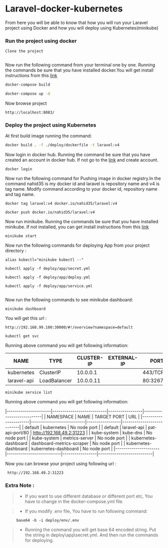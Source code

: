 

# Laravel-docker-kubernetes

From here you will be able to know that how you will run your  Laravel project using Docker and how you will deploy using Kubernetes(minikube) 

### Run the project using docker

``` 
Clone the project
 
 ```
 
 Now run the following command from your terminal one by one. Running the commands be sure that you have installed docker.You will get install instructions from this
 [link](https://docs.docker.com/)

```sh
docker-compose build

```


```sh
docker-compose up -d

```

Now browse project 

 ```
 http://localhost:8083/

```
 
### Deploy the project using Kubernetes

At first build image running the command:

```sh
docker build . -f ./deploy/dockerfile -t laravel:v4

```

Now login in docker hub. Running the command be sure that you have created an account in docker hub. If not go to the 
[link](https://hub.docker.com/) and create account.

 ```
 docker login
 
 ```

Now run the following command for Pushing image in docker registry.In the command nahid35 is my docker id and laravel is repository name and v4 is tag name.
Modify command according to your docker id, repository name and tag name.

```
docker tag laravel:v4 docker.io/nahid35/laravel:v4

```

```
docker push docker.io/nahid35/laravel:v4

```

Now run minikube. Running the commands be sure that you have installed minikube.
If not installed, you can get install instructions from this [link](https://kubernetes.io/docs/tasks/tools/install-minikube/)

```
minikube start

```

Now run the following commands for deploying App from your project directory :

```
alias kubectl="minikube kubectl --"

kubectl apply -f deploy/app/secret.yml

kubectl apply -f deploy/app/deploy.yml

kubectl apply -f deploy/app/service.yml


``` 

Now run the following commands to see minikube dashboard:

```
minikube dashboard

```

You will get this url :

```
http://192.168.99.100:30000/#!/overview?namespace=default

```


``` 
kubectl get svc

```

Running above command you will get following information:


NAME     |     TYPE      |     CLUSTER-IP  |  EXTERNAL-IP   |  PORT(S)   |     AGE
---------|---------------|-----------------|----------------|------------|----------
kubernetes  |  ClusterIP  |    10.0.0.1   |  <none>      |  443/TCP      |  27d
laravel-api  | LoadBalancer  | 10.0.0.11  |  <pending>   |  80:32676/TCP  |  4m


``` 
minikube service list

```

Running above command you will get following information:

|----------------------|---------------------------|-----------------|---------------------------|
|      NAMESPACE       |           NAME            |   TARGET PORT   |            URL            |
|----------------------|---------------------------|-----------------|---------------------------|
| default              | kubernetes                | No node port    |
| default              | laravel-api               | pat-api-port/80 | http://192.168.49.2:31223 |
| kube-system          | kube-dns                  | No node port    |
| kube-system          | metrics-server            | No node port    |
| kubernetes-dashboard | dashboard-metrics-scraper | No node port    |
| kubernetes-dashboard | kubernetes-dashboard      | No node port    |
|----------------------|---------------------------|-----------------|---------------------------|


Now you can browse your project using following url :

```
 http://192.168.49.2:31223

``` 

### Extra Note :

> - If you want to use different database or different port etc, You have to change in the docker-compose.yml file.

> - If you modify .env file, You have to run following command:

```  
     base64 -b -i deploy/env/.env
```

> - Running the command you will get base 64 encoded string. Put the string in deploy\app\secret.yml. And then run the commands for deploying.


